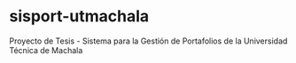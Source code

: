 # sisport-utmachala
Proyecto de Tesis - Sistema para la Gestión de Portafolios de la Universidad Técnica de Machala
